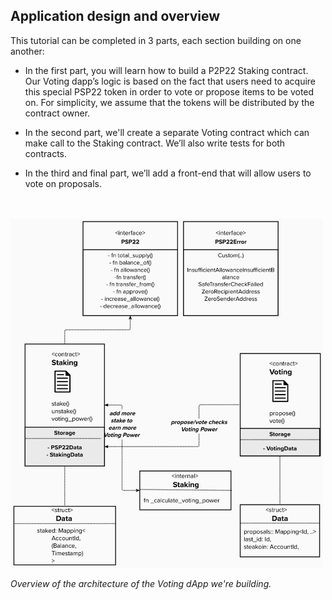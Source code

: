 ## Application design and overview

This tutorial can be completed in 3 parts, each section building on one another:

* In the first part, you will learn how to build a P2P22 Staking contract. Our Voting dapp’s logic is based on the fact that users need to acquire this special PSP22 token in order to vote or propose items to be voted on. For simplicity, we assume that the tokens will be distributed by the contract owner.

* In the second part, we'll create a separate Voting contract which can make call to the Staking contract. We’ll also write tests for both contracts. 

* In the third and final part, we’ll add a front-end that will allow users to vote on proposals.

<!-- slide:break -->

<!-- tabs:start -->

</br> 
</br> 

<img src="../assets/dapp-architecture.png" width="500"> 

*Overview of the architecture of the Voting dApp we're building.*

<!-- tabs:end -->
